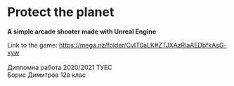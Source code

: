 # Protect the planet</br>
<b>A simple arcade shooter made with Unreal Engine</b></br> 

Link to the game: https://mega.nz/folder/CvIT0aLK#ZTJXAzRlaAEDbfkAsG-xyw</br>
</br>
Дипломна работа 2020/2021 ТУЕС</br>
Борис Димитров 12в клас 
